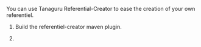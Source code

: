You can use Tanaguru Referential-Creator to ease the creation of your own referentiel.

1. Build the referentiel-creator maven plugin.

2.